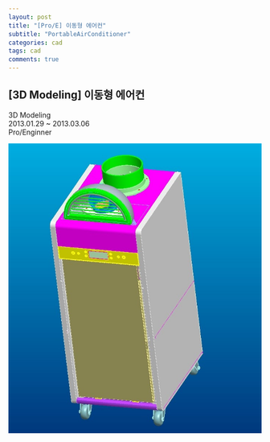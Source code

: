 ```yaml
---
layout: post
title: "[Pro/E] 이동형 에어컨"
subtitle: "PortableAirConditioner"
categories: cad
tags: cad
comments: true
---
```


## [3D Modeling] 이동형 에어컨
3D Modeling<br>
2013.01.29 ~ 2013.03.06<br>
Pro/Enginner<br>

![Alt text](..\assets\img\cad\이동형_에어컨.JPG)